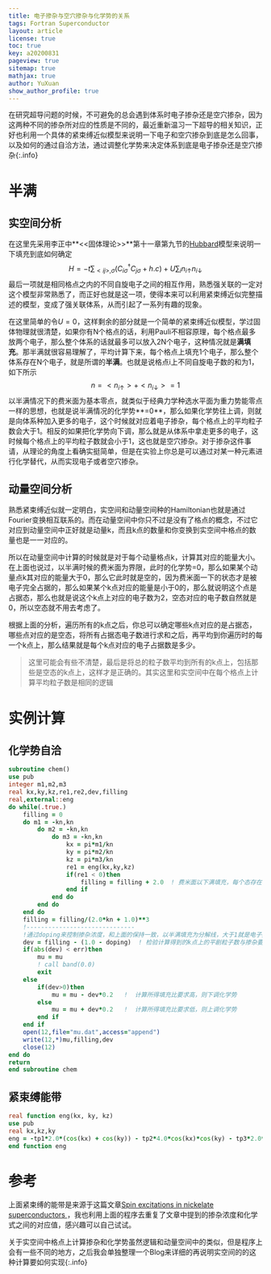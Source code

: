 ```yaml
---
title: 电子掺杂与空穴掺杂与化学势的关系
tags: Fortran Superconductor
layout: article
license: true
toc: true
key: a20200831
pageview: true
sitemap: true
mathjax: true
author: YuXuan
show_author_profile: true
---
```

在研究超导问题的时候，不可避免的总会遇到体系时电子掺杂还是空穴掺杂，因为这两种不同的掺杂所对应的性质是不同的，最近重新温习一下超导的相关知识，正好也利用一个具体的紧束缚近似模型来说明一下电子和空穴掺杂到底是怎么回事，以及如何的通过自洽方法，通过调整化学势来决定体系到底是电子掺杂还是空穴掺杂{:.info}
<!--more-->
# 半满
## 实空间分析
在这里先采用李正中**<<固体理论>>**第十一章第九节的[Hubbard](https://en.wikipedia.org/wiki/Hubbard_model)模型来说明一下填充到底如何确定
$$
H=-t\sum_{<ij>,\sigma}(C_{i\sigma}^\dagger C_{j\sigma}+h.c)+U\sum_in_{i\uparrow}n_{i\downarrow}
$$
最后一项就是相同格点之内的不同自旋电子之间的相互作用，熟悉强关联的一定对这个模型非常熟悉了，而正好也就是这一项，使得本来可以利用紧束缚近似完整描述的模型，变成了强关联体系，从而引起了一系列有趣的现象。

在这里简单的令$U=0$，这样剩余的部分就是一个简单的紧束缚近似模型，学过固体物理就很清楚，如果你有N个格点的话，利用Pauli不相容原理，每个格点最多放两个电子，那么整个体系的话就最多可以放入2N个电子，这种情况就是**满填充**。那半满就很容易理解了，平均计算下来，每个格点上填充1个电子，那么整个体系存在N个电子，就是所谓的**半满**。也就是说格点i上不同自旋电子数的和为1，如下所示
$$
n=<n_{i\uparrow}>+<n_{i\downarrow}>=1
$$
以半满情况下的费米面为基本零点，就类似于经典力学种选水平面为重力势能零点一样的思想，也就是说半满情况的化学势**=0**，那么如果化学势往上调，则就是向体系种加入更多的电子，这个时候就对应着电子掺杂，每个格点上的平均粒子数会大于1。相反的如果把化学势向下调，那么就是从体系中拿走更多的电子，这时候每个格点上的平均粒子数就会小于1，这也就是空穴掺杂。对于掺杂这件事请，从理论的角度上看确实挺简单，但是在实验上你总是可以通过对某一种元素进行化学替代，从而实现电子或者空穴掺杂。
## 动量空间分析
熟悉紧束缚近似就一定明白，实空间和动量空间种的Hamiltonian也就是通过Fourier变换相互联系的。而在动量空间中你只不过是没有了格点的概念，不过它对应到动量空间中正好就是动量k，而且k点的数量和你变换到实空间中格点的数量也是一一对应的。

所以在动量空间中计算的时候就是对于每个动量格点k，计算其对应的能量大小。在上面也说过，以半满时候的费米面为界限，此时的化学势=0，那么如果某个动量点k其对应的能量大于0，那么它此时就是空的，因为费米面一下的状态才是被电子完全占据的，那么如果某个k点对应的能量是小于0的，那么就说明这个点是占据态，那么也就是说这个k点上对应的电子数为2，空态对应的电子数自然就是0，所以空态就不用去考虑了。

根据上面的分析，遍历所有的k点之后，你总可以确定哪些k点对应的是占据态，哪些点对应的是空态，将所有占据态电子数进行求和之后，再平均到你遍历时的每一个k点上，那么结果就是每个k点对应的电子占据数是多少。

>这里可能会有些不清楚，最后是将总的粒子数平均到所有的k点上，包括那些是空态的k点上，这样才是正确的。其实这里和实空间中在每个格点上计算平均粒子数是相同的逻辑

# 实例计算
## 化学势自洽
```fortran
subroutine chem()
use pub
integer m1,m2,m3
real kx,ky,kz,re1,re2,dev,filling
real,external::eng
do while(.true.)
    filling = 0
    do m1 = -kn,kn
        do m2 = -kn,kn
            do m3 = -kn,kn
                kx = pi*m1/kn
                ky = pi*m2/kn
                kz = pi*m3/kn
                re1 = eng(kx,ky,kz)
                if(re1 < 0)then
                    filling = filling + 2.0  ! 费米面以下满填充，每个态存在两个电子
                end if
            end do
        end do
    end do
    filling = filling/(2.0*kn + 1.0)**3
    !------------------------------
    !通过doping来控制掺杂浓度，和上面的保持一致，以半满填充为分解线，大于1就是电子掺杂，小于1就是空穴掺杂
    dev = filling - (1.0 - doping)  ! 检验计算得到的k点上的平剧粒子数与掺杂要求是否一致
    if(abs(dev) < err)then
        mu = mu
        ! call band(0.0)
        exit
    else
        if(dev>0)then
            mu = mu - dev*0.2   !  计算所得填充比要求高，则下调化学势
        else
            mu = mu + dev*0.2   !  计算所得填充比要求低，则上调化学势
        end if
    end if
    open(12,file="mu.dat",access="append")
    write(12,*)mu,filling,dev
    close(12)
end do
return
end subroutine chem
```
## 紧束缚能带
```fortran
real function eng(kx, ky, kz)
use pub
real kx,kz,ky
eng = -tp1*2.0*(cos(kx) + cos(ky)) - tp2*4.0*cos(kx)*cos(ky) - tp3*2.0*(cos(2.0*kx) + cos(2.0*ky))-tv1*cos(kz)*((cos(kx) - cos(ky))**2.0)/4.0 -tv2*cos(2.0*kz)*(cos(kx) - cos(ky))**2.0/4.0 - mu
end function eng
```

# 参考
上面紧束缚的能带是来源于这篇文章[Spin excitations in nickelate superconductors
](https://arxiv.org/abs/1910.05757v1)，我也利用上面的程序去重复了文章中提到的掺杂浓度和化学式之间的对应值，感兴趣可以自己试试。

关于实空间中格点上计算掺杂和化学势虽然逻辑和动量空间中的类似，但是程序上会有一些不同的地方，之后我会单独整理一个Blog来详细的再说明实空间的的这种计算要如何实现{:.info}